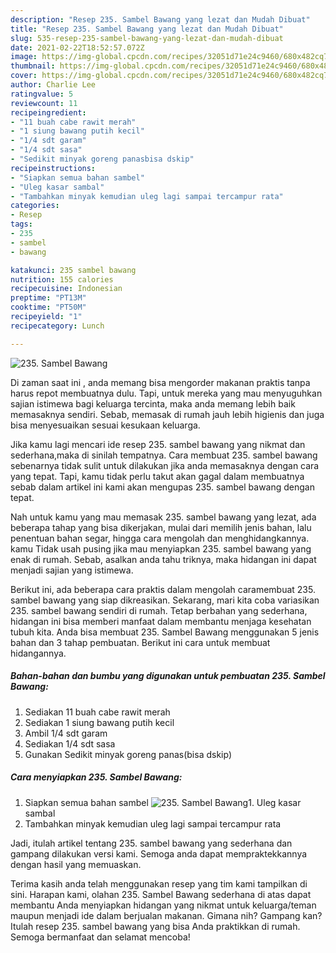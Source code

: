 ```yaml
---
description: "Resep 235. Sambel Bawang yang lezat dan Mudah Dibuat"
title: "Resep 235. Sambel Bawang yang lezat dan Mudah Dibuat"
slug: 535-resep-235-sambel-bawang-yang-lezat-dan-mudah-dibuat
date: 2021-02-22T18:52:57.072Z
image: https://img-global.cpcdn.com/recipes/32051d71e24c9460/680x482cq70/235-sambel-bawang-foto-resep-utama.jpg
thumbnail: https://img-global.cpcdn.com/recipes/32051d71e24c9460/680x482cq70/235-sambel-bawang-foto-resep-utama.jpg
cover: https://img-global.cpcdn.com/recipes/32051d71e24c9460/680x482cq70/235-sambel-bawang-foto-resep-utama.jpg
author: Charlie Lee
ratingvalue: 5
reviewcount: 11
recipeingredient:
- "11 buah cabe rawit merah"
- "1 siung bawang putih kecil"
- "1/4 sdt garam"
- "1/4 sdt sasa"
- "Sedikit minyak goreng panasbisa dskip"
recipeinstructions:
- "Siapkan semua bahan sambel"
- "Uleg kasar sambal"
- "Tambahkan minyak kemudian uleg lagi sampai tercampur rata"
categories:
- Resep
tags:
- 235
- sambel
- bawang

katakunci: 235 sambel bawang 
nutrition: 155 calories
recipecuisine: Indonesian
preptime: "PT13M"
cooktime: "PT50M"
recipeyield: "1"
recipecategory: Lunch

---
```



![235. Sambel Bawang](https://img-global.cpcdn.com/recipes/32051d71e24c9460/680x482cq70/235-sambel-bawang-foto-resep-utama.jpg)

Di zaman  saat ini , anda memang bisa mengorder makanan praktis tanpa harus repot membuatnya dulu. Tapi, untuk mereka yang mau menyuguhkan sajian istimewa bagi keluarga tercinta, maka anda memang lebih baik memasaknya sendiri. Sebab, memasak di rumah jauh lebih higienis dan juga bisa menyesuaikan sesuai kesukaan keluarga.

Jika kamu lagi mencari ide resep 235. sambel bawang yang nikmat dan sederhana,maka di sinilah tempatnya. Cara membuat 235. sambel bawang  sebenarnya tidak sulit untuk dilakukan jika anda memasaknya dengan cara yang tepat. Tapi, kamu tidak perlu takut akan gagal dalam membuatnya 
sebab dalam artikel ini kami akan mengupas 235. sambel bawang dengan tepat.  



Nah untuk kamu yang mau memasak 235. sambel bawang yang lezat, ada beberapa tahap yang bisa dikerjakan, mulai dari memilih jenis bahan, lalu penentuan bahan segar, hingga cara mengolah dan menghidangkannya. kamu Tidak usah pusing jika mau menyiapkan 235. sambel bawang yang enak di rumah. Sebab, asalkan anda  tahu triknya, maka hidangan ini dapat menjadi sajian yang istimewa.

Berikut ini, ada beberapa cara praktis  dalam mengolah caramembuat 235. sambel bawang yang siap dikreasikan. Sekarang, mari kita coba variasikan 235. sambel bawang sendiri di rumah. Tetap berbahan yang sederhana, hidangan ini bisa memberi manfaat dalam membantu menjaga kesehatan tubuh kita. Anda bisa membuat 235. Sambel Bawang menggunakan 5 jenis bahan dan 3 tahap pembuatan. Berikut ini cara untuk membuat hidangannya.

<!--inarticleads1-->

##### Bahan-bahan dan bumbu yang digunakan untuk pembuatan 235. Sambel Bawang:

1. Sediakan 11 buah cabe rawit merah
1. Sediakan 1 siung bawang putih kecil
1. Ambil 1/4 sdt garam
1. Sediakan 1/4 sdt sasa
1. Gunakan Sedikit minyak goreng panas(bisa dskip)




<!--inarticleads2-->

##### Cara menyiapkan 235. Sambel Bawang:

1. Siapkan semua bahan sambel
<img src="https://img-global.cpcdn.com/steps/bf7585c7ed71a197/160x128cq70/235-sambel-bawang-langkah-memasak-1-foto.jpg" alt="235. Sambel Bawang">1. Uleg kasar sambal
1. Tambahkan minyak kemudian uleg lagi sampai tercampur rata




Jadi, itulah artikel tentang  235. sambel bawang  yang sederhana dan gampang dilakukan versi kami. Semoga anda dapat mempraktekkannya dengan hasil yang memuaskan. 

Terima kasih anda telah menggunakan resep yang tim kami tampilkan di sini. Harapan kami, olahan  235. Sambel Bawang sederhana di atas dapat membantu Anda menyiapkan hidangan yang nikmat untuk keluarga/teman maupun menjadi ide dalam berjualan makanan. Gimana nih? Gampang kan? Itulah resep 235. sambel bawang yang bisa Anda praktikkan di rumah. Semoga bermanfaat dan selamat mencoba!

